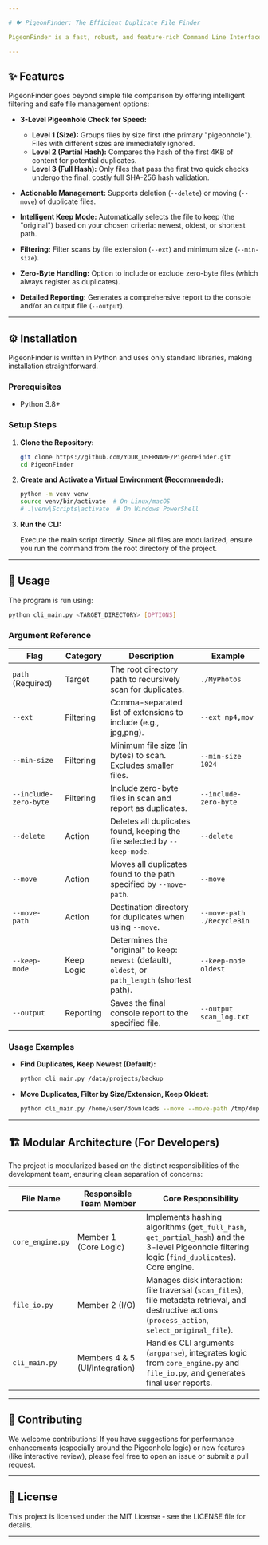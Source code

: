 ```yaml
---

# 🐦 PigeonFinder: The Efficient Duplicate File Finder

PigeonFinder is a fast, robust, and feature-rich Command Line Interface (CLI) utility designed to scan large directories and swiftly identify and manage duplicate files. Its efficiency stems from applying the Pigeonhole Principle and using a 3-level hashing strategy to minimize unnecessary file reads.

---
```


## ✨ Features

PigeonFinder goes beyond simple file comparison by offering intelligent filtering and safe file management options:

- **3-Level Pigeonhole Check for Speed:**
  - **Level 1 (Size):** Groups files by size first (the primary "pigeonhole"). Files with different sizes are immediately ignored.
  - **Level 2 (Partial Hash):** Compares the hash of the first 4KB of content for potential duplicates.
  - **Level 3 (Full Hash):** Only files that pass the first two quick checks undergo the final, costly full SHA-256 hash validation.

- **Actionable Management:** Supports deletion (`--delete`) or moving (`--move`) of duplicate files.
- **Intelligent Keep Mode:** Automatically selects the file to keep (the "original") based on your chosen criteria: newest, oldest, or shortest path.
- **Filtering:** Filter scans by file extension (`--ext`) and minimum size (`--min-size`).
- **Zero-Byte Handling:** Option to include or exclude zero-byte files (which always register as duplicates).
- **Detailed Reporting:** Generates a comprehensive report to the console and/or an output file (`--output`).

---

## ⚙️ Installation

PigeonFinder is written in Python and uses only standard libraries, making installation straightforward.

### Prerequisites

- Python 3.8+

### Setup Steps

1. **Clone the Repository:**

    ```bash
    git clone https://github.com/YOUR_USERNAME/PigeonFinder.git
    cd PigeonFinder
    ```

2. **Create and Activate a Virtual Environment (Recommended):**

    ```bash
    python -m venv venv
    source venv/bin/activate  # On Linux/macOS
    # .\venv\Scripts\activate  # On Windows PowerShell
    ```

3. **Run the CLI:**

    Execute the main script directly. Since all files are modularized, ensure you run the command from the root directory of the project.

---

## 🚀 Usage

The program is run using:

```bash
python cli_main.py <TARGET_DIRECTORY> [OPTIONS]
````

### Argument Reference

| Flag                  | Category   | Description                                                                                        | Example                    |
| --------------------- | ---------- | -------------------------------------------------------------------------------------------------- | -------------------------- |
| `path` (Required)     | Target     | The root directory path to recursively scan for duplicates.                                        | `./MyPhotos`               |
| `--ext`               | Filtering  | Comma-separated list of extensions to include (e.g., jpg,png).                                     | `--ext mp4,mov`            |
| `--min-size`          | Filtering  | Minimum file size (in bytes) to scan. Excludes smaller files.                                      | `--min-size 1024`          |
| `--include-zero-byte` | Filtering  | Include zero-byte files in scan and report as duplicates.                                          | `--include-zero-byte`      |
| `--delete`            | Action     | Deletes all duplicates found, keeping the file selected by `--keep-mode`.                          | `--delete`                 |
| `--move`              | Action     | Moves all duplicates found to the path specified by `--move-path`.                                 | `--move`                   |
| `--move-path`         | Action     | Destination directory for duplicates when using `--move`.                                          | `--move-path ./RecycleBin` |
| `--keep-mode`         | Keep Logic | Determines the "original" to keep: `newest` (default), `oldest`, or `path_length` (shortest path). | `--keep-mode oldest`       |
| `--output`            | Reporting  | Saves the final console report to the specified file.                                              | `--output scan_log.txt`    |

### Usage Examples

* **Find Duplicates, Keep Newest (Default):**

  ```bash
  python cli_main.py /data/projects/backup
  ```

* **Move Duplicates, Filter by Size/Extension, Keep Oldest:**

  ```bash
  python cli_main.py /home/user/downloads --move --move-path /tmp/duplicates --ext mp4,avi --min-size 5000000 --keep-mode oldest
  ```

---

## 🏗️ Modular Architecture (For Developers)

The project is modularized based on the distinct responsibilities of the development team, ensuring clean separation of concerns:

| File Name        | Responsible Team Member        | Core Responsibility                                                                                                                                   |
| ---------------- | ------------------------------ | ----------------------------------------------------------------------------------------------------------------------------------------------------- |
| `core_engine.py` | Member 1 (Core Logic)          | Implements hashing algorithms (`get_full_hash`, `get_partial_hash`) and the 3-level Pigeonhole filtering logic (`find_duplicates`). Core engine.      |
| `file_io.py`     | Member 2 (I/O)                 | Manages disk interaction: file traversal (`scan_files`), file metadata retrieval, and destructive actions (`process_action`, `select_original_file`). |
| `cli_main.py`    | Members 4 & 5 (UI/Integration) | Handles CLI arguments (`argparse`), integrates logic from `core_engine.py` and `file_io.py`, and generates final user reports.                        |

---

## 🤝 Contributing

We welcome contributions! If you have suggestions for performance enhancements (especially around the Pigeonhole logic) or new features (like interactive review), please feel free to open an issue or submit a pull request.

---

## 📝 License

This project is licensed under the MIT License - see the LICENSE file for details.

---

